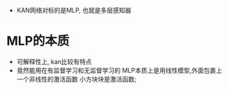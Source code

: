 - KAN网络对标的是MLP, 也就是多层感知器
# MLP的本质

- 可解释性上, kan比较有特点
- 竟然能用在有监督学习和无监督学习的
MLP本质上是用线性模型,外面包裹上一个非线性的激活函数
小方块块是激活函数;
